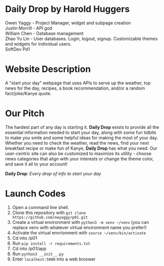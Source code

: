 # Daily Drop by Harold Huggers
Owen Yaggy - Project Manager, widget and subpage creation
<br>
Justin Morrill - API god
<br>
William Chen - Database management
<br>
Zhao Yu Lin - User databases. Login, logout, signup. Customizable themes and widgets for individual users.
<br>
SoftDev Pd1

# Website Description
A "start your day" webpage that uses APIs to serve up the weather, top news for the day, recipes, a book recommendation, and/or a random fact/joke/Kanye quote.

# Our Pitch
The hardest part of any day is starting it. **Daily Drop** exists to provide all the essential information needed to start your day, along with some fun tidbits to make you smile and some helpful ideas for making the most of your day. Whether you need to check the weather, read the news, find your next breakfast recipe or make fun of Kanye, **Daily Drop** has what you need. Our user-centric site can also be customized to maximize its utility - choose news categories that align with your interests or change the theme color, and save it all to your account!

**Daily Drop**: *Every drop of info to start your day*

# Launch Codes
1. Open a command line shell.
2. Clone this repository with `git clone https://github.com/owyaggy/p01.git`
4. Create a virtual environment with `python3 -m venv ~/venv` (you can replace venv with whatever virtual environment name you prefer!)
6. Activate the virtual envrionment with `source ~/venv/bin/activate` 
7. Cd into /p01
8. Run `pip install -r requirements.txt`
9. Cd into /p01/app
10. Run `python3 __init__.py`
11. Enter `localhost:5000` into a web broswer
